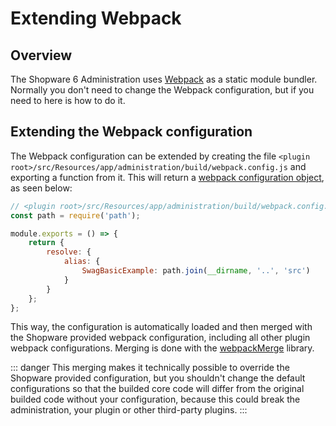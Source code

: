 # Extending Webpack

## Overview

The Shopware 6 Administration uses [Webpack](https://webpack.js.org/) as a static module bundler. Normally you don't need to change the Webpack configuration, but if you need to here is how to do it.

## Extending the Webpack configuration

The Webpack configuration can be extended by creating the file `<plugin root>/src/Resources/app/administration/build/webpack.config.js` and exporting a function from it. This will return a [webpack configuration object](https://webpack.js.org/configuration/), as seen below:

```javascript
// <plugin root>/src/Resources/app/administration/build/webpack.config.js
const path = require('path');

module.exports = () => {
    return {
        resolve: {
            alias: {
                SwagBasicExample: path.join(__dirname, '..', 'src')
            }
        }
    };
};
```

This way, the configuration is automatically loaded and then merged with the Shopware provided webpack configuration, including all other plugin webpack configurations. Merging is done with the [webpackMerge](https://github.com/survivejs/webpack-merge) library.

::: danger
This merging makes it technically possible to override the Shopware provided configuration, but you shouldn't change the default configurations so that the builded core code will differ from the original builded code without your configuration, because this could break the administration, your plugin or other third-party plugins.
:::
